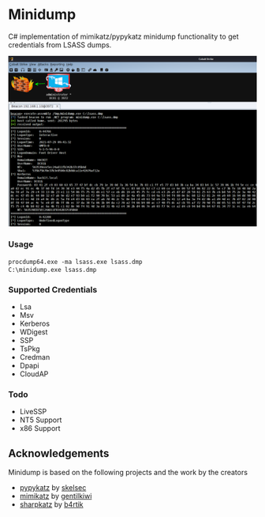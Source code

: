 # Minidump

C# implementation of mimikatz/pypykatz minidump functionality to get credentials from LSASS dumps.

![poc](Images/poc.png)



### Usage

```
procdump64.exe -ma lsass.exe lsass.dmp
C:\minidump.exe lsass.dmp
```



### Supported Credentials

* Lsa
* Msv
* Kerberos
* WDigest
* SSP
* TsPkg
* Credman
* Dpapi
* CloudAP



### Todo

* LiveSSP
* NT5 Support
* x86 Support



## Acknowledgements

Minidump is based on the following projects and the work by the creators

* [pypykatz](https://github.com/skelsec/pypykat) by [skelsec](https://twitter.com/SkelSec)
* [mimikatz](https://github.com/gentilkiwi/mimikatz/) by [gentilkiwi](https://twitter.com/gentilkiwi)
* [sharpkatz](https://github.com/b4rtik/SharpKatz) by [b4rtik](https://twitter.com/b4rtik)